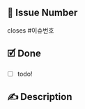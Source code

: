 <!-- 제목양식을 지켜주세요! Prefix [#이슈번호] {PR 설명} -->
<!-- PR 작성 후 우측에 Development에서 이슈 찾아서 연동하면 merge될때 이슈도 close됩니다 -->
<!-- Reviewer, Assignees, Label 붙이기 --> 

## 🎉 Issue Number
<!-- #{본인 이슈 번호} 치면 알아서 이슈 게시판 링크 걸려요 -->
closes #이슈번호

## 🗹 Done
<!-- 본인이 한 업무를 체크리스트로 작성해주세요 -->

- [ ] todo!

## ✍️ Description
<!-- 본인이 한 작업을 설명해주세요 -->
<!-- 고민, 개선사항 포함 -->
